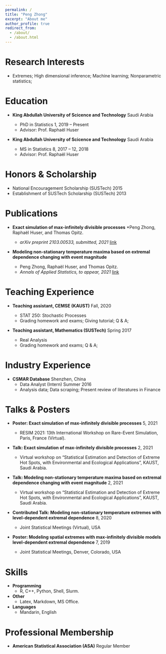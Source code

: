 ```yaml
---
permalink: /
title: "Peng Zhong"
excerpt: "About me"
author_profile: true
redirect_from: 
  - /about/
  - /about.html
---
```


Research Interests
====
* Extremes; High dimensional inference; Machine learning; Nonparametric statistics;

Education
====

* **King Abdullah University of Scicence and Technology** Saudi Arabia
   * PhD in Statistics 1, 2019 – Present
   * Advisor: Prof. Raphaël Huser

* **King Abdullah University of Scicence and Technology** Saudi Arabia
    * MS in Statistics 8, 2017 – 12, 2018
	* Advisor: Prof. Raphaël Huser

Honors & Scholarship
====
* National Encouragement Scholarship (SUSTech) 2015
* Establishment of SUSTech Scholarship (SUSTech) 2013

Publications
====
* **Exact simulation of max-infinitely divisible processes**
	*Peng Zhong, Raphaël Huser, and Thomas Opitz. 
	* *arXiv preprint 2103.00533, submitted, 2021* [link](pangchung.github.io/files/Zhong-etal_ExactMaxID.pdf) 

* **Modeling non-stationary temperature maxima based on extremal dependence changing with event magnitude**
	* Peng Zhong, Raphaël Huser, and Thomas Opitz.
	* *Annals of Applied Statistics, to appear, 2021* [link](pangchung.github.io/files/Zhong-MaxID.pdf)

 Teaching Experience
 ====
 
 * **Teaching assistant, CEMSE (KAUST)** Fall, 2020
	* STAT 250: Stochastic Processes
	* Grading homework and exams; Giving tutorial; Q & A;

* **Teaching assistant, Mathematics (SUSTech)** Spring 2017
	* Real Analysis
	* Grading homework and exams; Q & A;

Industry Experience
====

* **CSMAR Database** Shenzhen, China
	* Data Analyst (Intern) Summer 2016
	* Analysis data; Data scraping; Present review of literatures in Finance

Talks & Posters
====

* **Poster: Exact simulation of max-infinitely divisible processes** 5, 2021
	* RESIM 2021: 13th International Workshop on Rare-Event Simulation, Paris, France (Virtual).

* **Talk: Exact simulation of max-infinitely divisible processes** 2, 2021
	* Virtual workshop on “Statistical Estimation and Detection of Extreme Hot Spots, with Environmental and Ecological Applications”, KAUST, Saudi Arabia.

* **Talk: Modeling non-stationary temperature maxima based on extremal dependence changing with event magnitude** 2, 2021
	* Virtual workshop on “Statistical Estimation and Detection of Extreme Hot Spots, with Environmental and Ecological Applications”, KAUST, Saudi Arabia.

* **Contributed Talk: Modeling non-stationary temperature extremes with level-dependent extremal dependence** 8, 2020
	* Joint Statistical Meetings (Virtual), USA

* **Poster: Modeling spatial extremes with max-infinitely divisible models level-dependent extremal dependence** 7, 2019
	* Joint Statistical Meetings, Denver, Colorado, USA

Skills
====

* **Programming**
	* R, C++, Python, Shell, Slurm.
* **Other**
	* Latex, Markdown, MS Office.
* **Languages**
	* Mandarin, English

Professional Membership
====

* **American Statistical Association (ASA)** Regular Member
